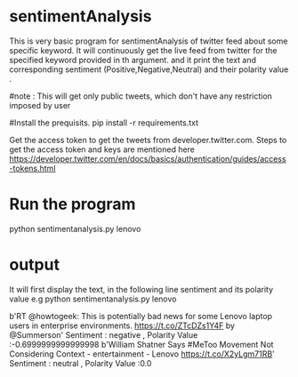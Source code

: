 # sentimentAnalysis
This is very basic program for sentimentAnalysis of twitter feed about some specific keyword.
It will continuously get the live feed from twitter for the specified keyword provided in th argument.
and it print the text and corresponding sentiment (Positive,Negative,Neutral) and their polarity value .

#note : This will get only public tweets, which don't have any restriction imposed by user

#Install the prequisits. 
pip install -r requirements.txt

Get the access token to get the tweets from developer.twitter.com.
Steps to get the access token and keys are mentioned here 
https://developer.twitter.com/en/docs/basics/authentication/guides/access-tokens.html

# Run the program

python sentimentanalysis.py lenovo

# output 
It will first display the text, in the following line sentiment and its polarity value
e.g python sentimentanalysis.py lenovo

b'RT @howtogeek: This is potentially bad news for some Lenovo laptop users in enterprise environments. https://t.co/ZTcDZs1Y4F by @Summerson'
Sentiment : negative , Polarity Value :-0.6999999999999998
b'William Shatner Says #MeToo Movement Not Considering Context - entertainment - Lenovo https://t.co/X2yLgm71RB'
Sentiment : neutral , Polarity Value :0.0






